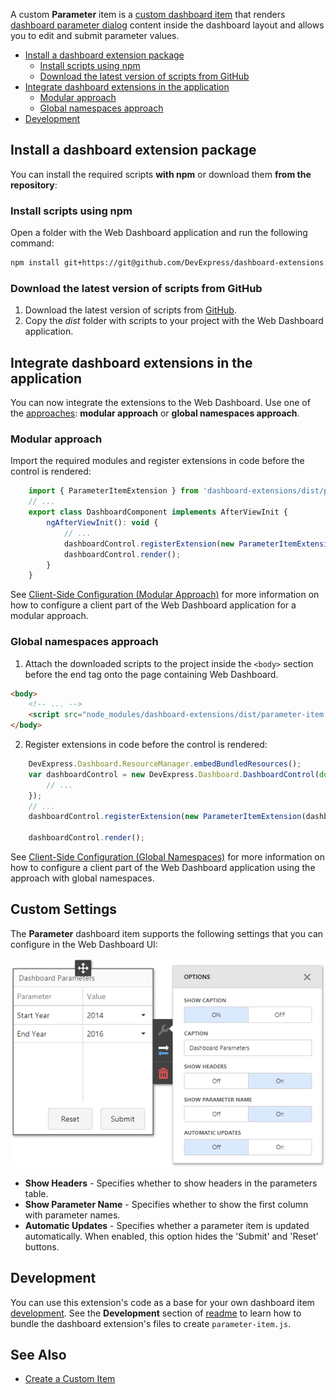 A custom **Parameter** item is a [custom dashboard item](https://docs.devexpress.com/Dashboard/117546/) that renders [dashboard parameter dialog](https://docs.devexpress.com/Dashboard/117571) content inside the dashboard layout and allows you to edit and submit parameter values.

- [Install a dashboard extension package](#install-a-dashboard-extension-package)
    - [Install scripts using npm](#install-scripts-using-npm)
    - [Download the latest version of scripts from GitHub](#download-the-latest-version-of-scripts-from-github)
- [Integrate dashboard extensions in the application](#integrate-dashboard-extensions-in-the-application)
    - [Modular approach](#modular-approach)
    - [Global namespaces approach](#global-namespaces-approach)
- [Development](#development)

## Install a dashboard extension package

You can install the required scripts **with npm** or download them **from the repository**:

### Install scripts using npm
Open a folder with the Web Dashboard application and run the following command:

```bash
npm install git+https://git@github.com/DevExpress/dashboard-extensions.git
```

### Download the latest version of scripts from GitHub
1. Download the latest version of scripts from [GitHub](https://github.com/DevExpress/dashboard-extensions/releases).
2. Copy the *dist* folder with scripts to your project with the Web Dashboard application.


## Integrate dashboard extensions in the application

You can now integrate the extensions to the Web Dashboard. Use one of the [approaches](https://docs.devexpress.com/Dashboard/119108): **modular approach** or **global namespaces approach**.

### Modular approach

Import the required modules and register extensions in code before the control is rendered: 

```javascript
    import { ParameterItemExtension } from 'dashboard-extensions/dist/parameter-item';
    // ...
    export class DashboardComponent implements AfterViewInit {
        ngAfterViewInit(): void {
            // ...
            dashboardControl.registerExtension(new ParameterItemExtension(dashboardControl));
            dashboardControl.render(); 
        }
    }

```

See [Client-Side Configuration (Modular Approach)](https://docs.devexpress.com/Dashboard/400409/) for more information on how to configure a client part of the Web Dashboard application for a modular approach.

### Global namespaces approach

1. Attach the downloaded scripts to the project inside the `<body>` section before the end tag onto the page containing Web Dashboard.

```html
<body>
    <!-- ... -->
    <script src="node_modules/dashboard-extensions/dist/parameter-item.js"></script>
</body>
```

2. Register extensions in code before the control is rendered:

```javascript
    DevExpress.Dashboard.ResourceManager.embedBundledResources();
    var dashboardControl = new DevExpress.Dashboard.DashboardControl(document.getElementById("web-dashboard"), { 
        // ...
    });
    // ...
    dashboardControl.registerExtension(new ParameterItemExtension(dashboardControl));

    dashboardControl.render();
```

See [Client-Side Configuration (Global Namespaces)](https://docs.devexpress.com/Dashboard/119158/) for more information on how to configure a client part of the Web Dashboard application using the approach with global namespaces.


## Custom Settings
The **Parameter** dashboard item supports the following settings that you can configure in the Web Dashboard UI:

![parameter-item](../images/parameter-item.png)

* **Show Headers** - Specifies whether to show headers in the parameters table.
* **Show Parameter Name** - Specifies whether to show the first column with parameter names.
* **Automatic Updates** - Specifies whether a parameter item is updated automatically. When enabled, this option hides the 'Submit' and 'Reset' buttons.

## Development 

You can use this extension's code as a base for your own dashboard item [development](https://docs.devexpress.com/Dashboard/117546). See the **Development** section of [readme](../readme.md) to learn how to bundle the dashboard extension's files to create `parameter-item.js`.

## See Also

* [Create a Custom Item](https://docs.devexpress.com/Dashboard/117546)